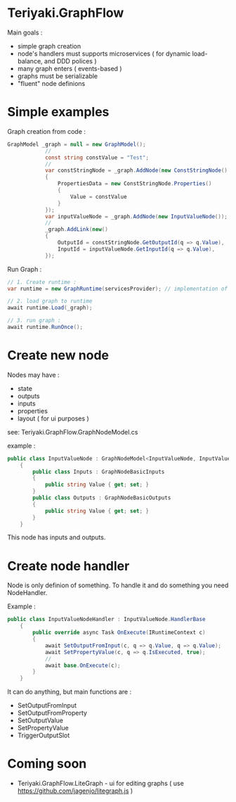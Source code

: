 # Teriyaki.GraphFlow
Main goals :
- simple graph creation 
- node's handlers must supports microservices ( for dynamic load-balance, and DDD polices )
- many graph enters ( events-based )
- graphs must be serializable
- "fluent" node definions

# Simple examples
Graph creation from code :
``` C#
GraphModel _graph = null = new GraphModel();
			//
			const string constValue = "Test";
            //
            var constStringNode = _graph.AddNode(new ConstStringNode()
            {
                PropertiesData = new ConstStringNode.Properties()
                {
                    Value = constValue
                }
            });
            var inputValueNode = _graph.AddNode(new InputValueNode());
            //
            _graph.AddLink(new()
            {
                OutputId = constStringNode.GetOutputId(q => q.Value),
                InputId = inputValueNode.GetInputId(q => q.Value),
            });
```

Run Graph : 
``` C#
// 1. Create runtime :
var runtime = new GraphRuntime(servicesProvider); // implementation of IServiceProvider <- you can use e.g. AutofacServiceProvider

// 2. load graph to runtime
await runtime.Load(_graph);

// 3. run graph :
await runtime.RunOnce();

```

# Create new node
Nodes may have : 
- state
- outputs
- inputs 
- properties 
- layout ( for ui purposes )

see: Teriyaki.GraphFlow.GraphNodeModel.cs

example : 
``` c#
public class InputValueNode : GraphNodeModel<InputValueNode, InputValueNode.Inputs, InputValueNode.Outputs>
    {
        public class Inputs : GraphNodeBasicInputs
        {
            public string Value { get; set; }
        }
        public class Outputs : GraphNodeBasicOutputs
        {
            public string Value { get; set; }
        }
    }
````

This node has inputs and outputs. 

# Create node handler
Node is only definion of something. To handle it and do something you need NodeHandler.

Example :
``` C#
public class InputValueNodeHandler : InputValueNode.HandlerBase
    {
        public override async Task OnExecute(IRuntimeContext c)
        {
            await SetOutputFromInput(c, q => q.Value, q => q.Value);
            await SetPropertyValue(c, q => q.IsExecuted, true);
            //
            await base.OnExecute(c);
        }
    }
```
It can do anything, but main functions are :
- SetOutputFromInput
- SetOutputFromProperty
- SetOutputValue
- SetPropertyValue
- TriggerOutputSlot

# Coming soon 
- Teriyaki.GraphFlow.LiteGraph - ui for editing graphs ( use https://github.com/jagenjo/litegraph.js )